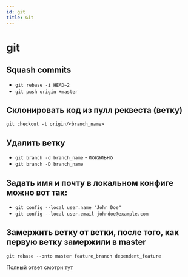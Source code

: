```yaml
---
id: git
title: Git
---
```


# git

## Squash commits

* `git rebase -i HEAD~2`
* `git push origin +master`

## Склонировать код из пулл реквеста \(ветку\)

```text
git checkout -t origin/<branch_name>
```

## Удалить ветку

* `git branch -d branch_name` - локально
* `git branch -D branch_name`

## Задать имя и почту в локальном конфиге можно вот так:

* `git config --local user.name "John Doe"`
* `git config --local user.email johndoe@example.com`

## Замержить ветку от ветки, после того, как первую ветку замержили в master

`git rebase --onto master feature_branch dependent_feature`

Полный ответ смотри [тут](https://stackoverflow.com/questions/22593087/merging-a-branch-of-a-branch-after-first-branch-is-squashed-when-merged-to-maste)

